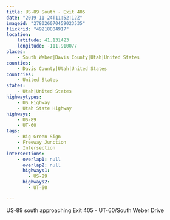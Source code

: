 ```yaml
---
title: US-89 South - Exit 405
date: "2019-11-24T11:52:12Z"
imageid: "278026070459023535"
flickrid: "49218804917"
location:
    latitude: 41.131423
    longitude: -111.910077
places:
    - South Weber|Davis County|Utah|United States
counties:
    - Davis County|Utah|United States
countries:
    - United States
states:
    - Utah|United States
highwaytypes:
    - US Highway
    - Utah State Highway
highways:
    - US-89
    - UT-60
tags:
    - Big Green Sign
    - Freeway Junction
    - Intersection
intersections:
    - overlap1: null
      overlap2: null
      highways1:
        - US-89
      highways2:
        - UT-60

---
```

US-89 south approaching Exit 405 - UT-60/South Weber Drive